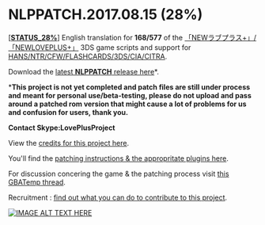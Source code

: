 ﻿# NLPPATCH.2017.08.15 (28%)
[[**STATUS_28%**](https://github.com/LovePlusProject/NLPPATCH/blob/master/NLPPATCH.INFO.txt)] English translation for **168/577** of the [「NEWラブプラス+」/「NEWLOVEPLUS+」](http://www.konami.jp/products/newloveplus_plus/) 3DS game scripts and support for [HANS/NTR/CFW/FLASHCARDS/3DS/CIA/CITRA](https://github.com/LovePlusProject/NLPPATCH/tree/master/PLUGIN%20SUPPORT). 

Download the [latest **NLPPATCH** release here](https://github.com/LovePlusProject/NLPPATCH/releases)*.

***This project is not yet completed and patch files are still under process and meant for personal use/beta-testing, please do not upload and pass around a patched rom version that might cause a lot of problems for us and confusion for users, thank you.**

**Contact Skype:LovePlusProject**

View the [credits for this project here](https://github.com/LovePlusProject/NLPPATCH/issues/1). 

You'll find the [patching instructions & the appropritate plugins here](https://github.com/LovePlusProject/NLPPATCH/tree/master/PLUGIN%20SUPPORT).

For discussion concering the game & the patching process visit [this GBATemp thread](https://gbatemp.net/threads/request-help-newloveplus-english-translation.395574/).

Recruitment : [find out what you can do to contribute to this project](https://github.com/LovePlusProject/NLPPATCH/issues/2).

[![IMAGE ALT TEXT HERE](http://i32.photobucket.com/albums/d10/n66x/NLPTRANSLATION/pjhphj.png~original)](https://www.youtube.com/watch?v=Sz6p45GsLJQ)

